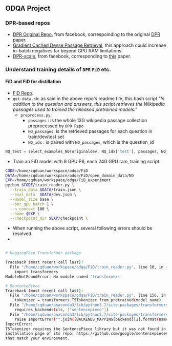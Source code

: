 
## ODQA Project

### DPR-based repos

- [DPR Original Repo](https://github.com/facebookresearch/DPR), from facebook, correspoinding to the original [DPR](https://arxiv.org/abs/2004.04906) paper.
- [Gradient Cached Dense Passage Retrieval](https://github.com/luyug/GC-DPR), this approach could increase in-batch negatives far beyond GPU RAM limitations.
- [DPR-scale](https://github.com/facebookresearch/dpr-scale), from facebook, corresponding to [this](https://arxiv.org/abs/2107.13602) paper.

### Understand training details of `DPR` `FiD` etc.

#### FiD and FiD for distillation

- [FiD Repo](https://github.com/facebookresearch/FiD).
- `get-data.sh`: as said in the above repo's readme file, this bash script *"In addition to the question and answers, this script retrieves the Wikipedia passages used to trained the released pretrained models."*
  - `preprocess.py`:
    -  `passages`   : is the whole 13G wikipedia passage collection preprocessed by `DPR Repo`
    -  `NQ_passages`: is the retrieved passages for each question in train/dev/test set
    -  `NQ_idx`     : is paired with `NQ_passages`, which is the question_id

```python
NQ_test = select_examples_NQ(originaldev, NQ_idx['test'], passages, NQ_passages['test'])
```
- Train an FiD model with 8 GPU P8, each 24G GPU ram, training script:
```bash
CODE=/home/cqduan/workspace/odqa/FiD
DATA=/home/cqduan/workspace/odqa/FiD/open_domain_data/NQ
EXP=/home/cqduan/workspace/odqa/FiD_experiment
python $CODE/train_reader.py \
  --train_data $DATA/train.json \
  --eval_data  $DATA/dev.json \
  --model_size base \
  --per_gpu_batch 1 \
  --n_context 100 \
  --name $EXP \
  --checkpoint_dir $EXP/checkpoint \
```

- When running the above script, several following errors should be resolved.
- 
```bash

# HuggingFace Transformer package

Traceback (most recent call last):
  File "/home/cqduan/workspace/odqa/FiD/train_reader.py", line 10, in <module>
    import transformers
ModuleNotFoundError: No module named 'transformers'

# SentencePiece
Traceback (most recent call last):
  File "/home/cqduan/workspace/odqa/FiD/train_reader.py", line 156, in <module>
    tokenizer = transformers.T5Tokenizer.from_pretrained(model_name)
  File "/home/cqduan/anaconda3/lib/python3.7/site-packages/transformers/utils/dummy_sentencepiece_objects.py", line 173, in from_pretrained
    requires_backends(cls, ["sentencepiece"])
  File "/home/cqduan/anaconda3/lib/python3.7/site-packages/transformers/file_utils.py", line 822, in requires_backends
    raise ImportError("".join([BACKENDS_MAPPING[backend][1].format(name) for backend in backends]))
ImportError:
T5Tokenizer requires the SentencePiece library but it was not found in your environment. Checkout the instructions on the
installation page of its repo: https://github.com/google/sentencepiece#installation and follow the ones
that match your environment.

```
